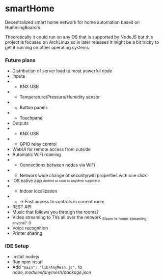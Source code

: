 # smartHome
Decentralized smart home network for home automation based on HummingBoard's

Theoretically it could run on any OS that is supported by NodeJS but this project is focused on ArchLinux
so in later releases it might be a bit tricky to get it running on other operating systems

### Future plans
* Distribution of server load to most powerful node
* Inputs
* * KNX USB
* * Temperature/Pressure/Humidity sensor
* * Button panels
* * Touchpanel
* Outputs
* * KNX USB
* * GPIO relay control
* WebUI for remote access from outside
* Automatic WiFi roaming
* * Connections between nodes via WiFi
* * Network wide change of security/wifi properties with one click
* iOS native app <sub><sup>Android as soon as AnyMesh supports it</sup></sub>
* * Indoor localization
* * -> Fast access to controls in current room
* REST API
* Music that follows you through the rooms?
* Video streaming to TVs all over the network <sub>Steam In-home-streaming anyone? :D</sub>
* Voice recognition
* Printer sharing

### IDE Setup
* Install nodejs
* Run npm install
* Add `"main": "lib/AnyMesh.js",` to *node_modules/anymesh/package.json*